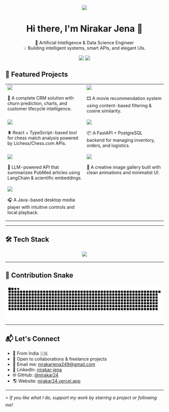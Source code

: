 <!-- Profile Typing Banner -->
<p align="center">
  <img src="https://readme-typing-svg.herokuapp.com?lines=AI+%26+Data+Science+Engineer;Python+%7C+Java+%7C+Full-Stack+Developer;Freelancer+%7C+ML+Explorer+%7C+API+Builder;Let's+Build+Something+Awesome+Together!&center=true&width=1000&height=60&color=F78C6C&size=24" />
</p>

<h1 align="center">Hi there, I'm Nirakar Jena 👋</h1>
<p align="center">
  🚀 Artificial Intelligence & Data Science Engineer <br/>
  💡 Building intelligent systems, smart APIs, and elegant UIs.
</p>

<p align="center">
  <a href="https://github.com/nirakar24"><img src="https://img.shields.io/github/followers/nirakar24?label=Follow&style=social" /></a>
  <a href="https://github.com/nirakar24?tab=repositories"><img src="https://img.shields.io/github/stars/nirakar24?label=Stars&style=social" /></a>
</p>

## 🚀 Featured Projects

<table>
  <tr>
    <td width="50%" valign="top">
      <a href="https://github.com/nirakar24/InsightSync2.0">
        <img src="https://github-readme-stats.vercel.app/api/pin/?username=nirakar24&repo=InsightSync2.0&theme=radical" />
      </a>
      <p>🔧 A complete CRM solution with churn prediction, charts, and customer lifecycle intelligence.</p>
    </td>
    <td width="50%" valign="top">
      <a href="https://github.com/nirakar24/Flixio_Recommendation_System">
        <img src="https://github-readme-stats.vercel.app/api/pin/?username=nirakar24&repo=Flixio_Recommendation_System&theme=radical" />
      </a>
      <p>🎞️ A movie recommendation system using content-based filtering & cosine similarity.</p>
    </td>
  </tr>
  <tr>
    <td valign="top">
      <a href="https://github.com/nirakar24/chess_review">
        <img src="https://github-readme-stats.vercel.app/api/pin/?username=nirakar24&repo=chess_review&theme=radical" />
      </a>
      <p>♜ React + TypeScript-based tool for chess match analysis powered by Lichess/Chess.com APIs.</p>
    </td>
    <td valign="top">
      <a href="https://github.com/nirakar24/Warehouse_Management_System_API">
        <img src="https://github-readme-stats.vercel.app/api/pin/?username=nirakar24&repo=Warehouse_Management_System_API&theme=radical" />
      </a>
      <p>📦 A FastAPI + PostgreSQL backend for managing inventory, orders, and logistics.</p>
    </td>
  </tr>
  <tr>
    <td valign="top">
      <a href="https://github.com/nirakar24/pubmed_llm_api">
        <img src="https://github-readme-stats.vercel.app/api/pin/?username=nirakar24&repo=pubmed_llm_api&theme=radical" />
      </a>
      <p>🧠 LLM-powered API that summarizes PubMed articles using LangChain & scientific embeddings.</p>
    </td>
    <td valign="top">
      <a href="https://github.com/nirakar24/Pixio">
        <img src="https://github-readme-stats.vercel.app/api/pin/?username=nirakar24&repo=Pixio&theme=radical" />
      </a>
      <p>🎨 A creative image gallery built with clean animations and minimalist UI.</p>
    </td>
  </tr>
  <tr>
    <td valign="top">
      <a href="https://github.com/nirakar24/MediaPlayer">
        <img src="https://github-readme-stats.vercel.app/api/pin/?username=nirakar24&repo=MediaPlayer&theme=radical" />
      </a>
      <p>🎧 A Java-based desktop media player with intuitive controls and local playback.</p>
    </td>
    <td></td>
  </tr>
</table>

---

## 🛠️ Tech Stack

<p align="center">
  <img src="https://skillicons.dev/icons?i=python,java,cpp,html,css,js,ts,react,tailwind,nextjs,flask,fastapi,postgres,mysql,git,vercel" />
</p>

---

## 🐍 Contribution Snake

<p align="center">
  <picture>
  <source media="(prefers-color-scheme: dark)" srcset="https://raw.githubusercontent.com/nirakar24/nirakar24/output/github-snake-dark.svg" />
  <source media="(prefers-color-scheme: light)" srcset="https://raw.githubusercontent.com/nirakar24/nirakar24/output/github-snake.svg" />
  <img alt="github-snake" src="https://raw.githubusercontent.com/nirakar24/nirakar24/output/github-snake.svg" />
</picture>
</p>

---

## 📬 Let's Connect

- 📍 From India 🇮🇳  
- 🤝 Open to collaborations & freelance projects  
- 📧 Email me: [nirakarjena249@gmail.com](mailto:nirakarjena249@gmail.com)
- 🔗 LinkedIn: [nirakar-jena](https://www.linkedin.com/in/nirakar-jena-ab12b518b/)  
- 🌐 GitHub: [@nirakar24](https://github.com/nirakar24)
- 🌎 Website: [nirakar24.vercel.app](https://nirakar24.vercel.app)

---

⭐ *If you like what I do, support my work by starring a project or following me!*

